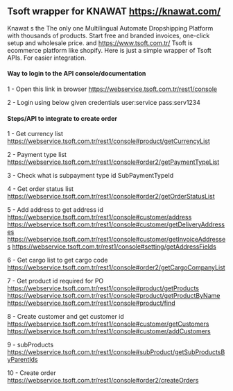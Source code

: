 ## Tsoft wrapper for KNAWAT https://knawat.com/
Knawat s the The only one Multilingual Automate Dropshipping Platform with thousands of products. Start free and branded invoices, one-click setup and wholesale price.
and https://www.tsoft.com.tr/ Tsoft is ecommerce platform like shopify.
Here is just a simple wrapper of Tsoft APIs. For easier integration.

#### Way to login to the API console/documentation 
1 - Open this link in browser https://webservice.tsoft.com.tr/rest1/console

2 - Login using below given credentials
user:service
pass:serv1234

#### Steps/API to integrate to create order 
1 - Get currency list https://webservice.tsoft.com.tr/rest1/console#product/getCurrencyList

2 - Payment type list https://webservice.tsoft.com.tr/rest1/console#order2/getPaymentTypeList

3 - Check what is subpayment type id SubPaymentTypeId

4 - Get order status list https://webservice.tsoft.com.tr/rest1/console#order2/getOrderStatusList

5 - Add address to get address id 
https://webservice.tsoft.com.tr/rest1/console#customer/address
https://webservice.tsoft.com.tr/rest1/console#customer/getDeliveryAddresses
https://webservice.tsoft.com.tr/rest1/console#customer/getInvoiceAddresses
https://webservice.tsoft.com.tr/rest1/console#setting/getAddressFields

6 - Get cargo list to get cargo code
https://webservice.tsoft.com.tr/rest1/console#order2/getCargoCompanyList

7 - Get product id required for PO
https://webservice.tsoft.com.tr/rest1/console#product/getProducts
https://webservice.tsoft.com.tr/rest1/console#product/getProductByName
https://webservice.tsoft.com.tr/rest1/console#product/find

8 - Create customer and get customer id
https://webservice.tsoft.com.tr/rest1/console#customer/getCustomers
https://webservice.tsoft.com.tr/rest1/console#customer/addCustomers

9 - subProducts
https://webservice.tsoft.com.tr/rest1/console#subProduct/getSubProductsByParentIds

10 - Create order
https://webservice.tsoft.com.tr/rest1/console#order2/createOrders

